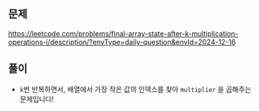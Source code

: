 ## 문제
https://leetcode.com/problems/final-array-state-after-k-multiplication-operations-i/description/?envType=daily-question&envId=2024-12-16

## 풀이
- `k`번 반복하면서, 배열에서 가장 작은 값의 인덱스를 찾아 `multiplier` 을 곱해주는 문제입니다!